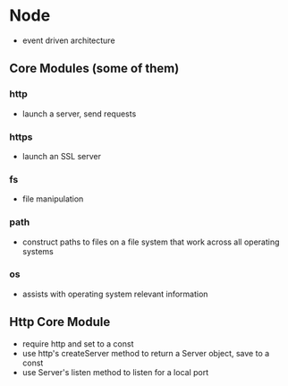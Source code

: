 # Node

- event driven architecture

## Core Modules (some of them)

### http

- launch a server, send requests

### https

- launch an SSL server

### fs

- file manipulation

### path

- construct paths to files on a file system that work across all operating systems

### os

- assists with operating system relevant information

## Http Core Module

- require http and set to a const
- use http's createServer method to return a Server object, save to a const
- use Server's listen method to listen for a local port
